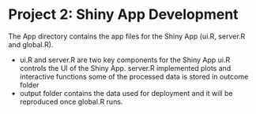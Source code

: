 # Project 2: Shiny App Development

The App directory contains the app files for the Shiny App (ui.R, server.R and global.R).
 - ui.R and server.R are two key components for the Shiny App
       ui.R controls the UI of the Shiny App.
       server.R implemented plots and interactive functions
              some of the processed data is stored in outcome folder
 - output folder contains the data used for deployment and it will be reproduced once global.R runs.
